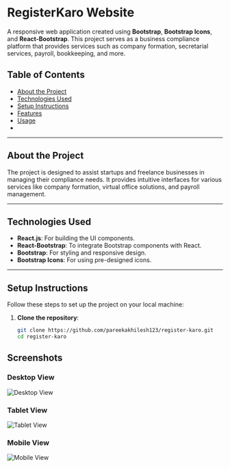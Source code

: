 # RegisterKaro Website

A responsive web application created using **Bootstrap**, **Bootstrap Icons**, and **React-Bootstrap**. This project serves as a business compliance platform that provides services such as company formation, secretarial services, payroll, bookkeeping, and more.

## Table of Contents

- [About the Project](#about-the-project)
- [Technologies Used](#technologies-used)
- [Setup Instructions](#setup-instructions)
- [Features](#features)
- [Usage](#usage)
-  

---

## About the Project

The project is designed to assist startups and freelance businesses in managing their compliance needs. It provides intuitive interfaces for various services like company formation, virtual office solutions, and payroll management.

---

## Technologies Used

- **React.js**: For building the UI components.
- **React-Bootstrap**: To integrate Bootstrap components with React.
- **Bootstrap**: For styling and responsive design.
- **Bootstrap Icons**: For using pre-designed icons.

---

## Setup Instructions

Follow these steps to set up the project on your local machine:

1. **Clone the repository**:
   ```bash
   git clone https://github.com/pareekakhilesh123/register-karo.git
   cd register-karo


## Screenshots

### Desktop View
![Desktop View](./screenshots/desktop-view.jpg)

### Tablet View
![Tablet View](./screenshots/tablet-view.jpg)

### Mobile View
![Mobile View](./screenshots/mobile-view.jpeg)
